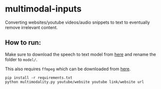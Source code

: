 # multimodal-inputs
Converting websites/youtube videos/audio snippets to text to eventually remove irrelevant content.

## How to run:

Make sure to download the speech to text model from [here](https://alphacephei.com/vosk/models) and rename the folder to `model/`. 

This also requires `ffmpeg` which can be downloaded from [here](https://ffmpeg.org/download.html).
```
pip install -r requirements.txt
python multimodality.py youtube/website youtube link/website url
```


